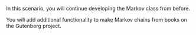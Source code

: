In this scenario, you will continue developing the Markov class from before.

You will add additional functionality to make Markov chains from books on the Gutenberg project.